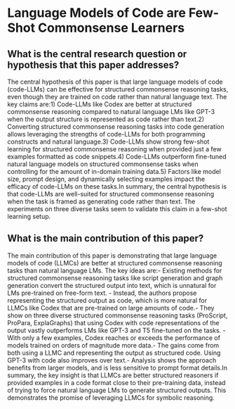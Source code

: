 # Language Models of Code are Few-Shot Commonsense Learners

## What is the central research question or hypothesis that this paper addresses?

The central hypothesis of this paper is that large language models of code (code-LLMs) can be effective for structured commonsense reasoning tasks, even though they are trained on code rather than natural language text. The key claims are:1) Code-LLMs like Codex are better at structured commonsense reasoning compared to natural language LMs like GPT-3 when the output structure is represented as code rather than text.2) Converting structured commonsense reasoning tasks into code generation allows leveraging the strengths of code-LLMs for both programming constructs and natural language.3) Code-LLMs show strong few-shot learning for structured commonsense reasoning when provided just a few examples formatted as code snippets.4) Code-LLMs outperform fine-tuned natural language models on structured commonsense tasks when controlling for the amount of in-domain training data.5) Factors like model size, prompt design, and dynamically selecting examples impact the efficacy of code-LLMs on these tasks.In summary, the central hypothesis is that code-LLMs are well-suited for structured commonsense reasoning when the task is framed as generating code rather than text. The experiments on three diverse tasks seem to validate this claim in a few-shot learning setup.


## What is the main contribution of this paper?

The main contribution of this paper is demonstrating that large language models of code (LLMCs) are better at structured commonsense reasoning tasks than natural language LMs. The key ideas are:- Existing methods for structured commonsense reasoning tasks like script generation and graph generation convert the structured output into text, which is unnatural for LMs pre-trained on free-form text. - Instead, the authors propose representing the structured output as code, which is more natural for LLMCs like Codex that are pre-trained on large amounts of code.- They show on three diverse structured commonsense reasoning tasks (ProScript, ProPara, ExplaGraphs) that using Codex with code representations of the output vastly outperforms LMs like GPT-3 and T5 fine-tuned on the tasks. - With only a few examples, Codex reaches or exceeds the performance of models trained on orders of magnitude more data.- The gains come from both using a LLMC and representing the output as structured code. Using GPT-3 with code also improves over text.- Analysis shows the approach benefits from larger models, and is less sensitive to prompt format details.In summary, the key insight is that LLMCs are better structured reasoners if provided examples in a code format close to their pre-training data, instead of trying to force natural language LMs to generate structured outputs. This demonstrates the promise of leveraging LLMCs for symbolic reasoning.
